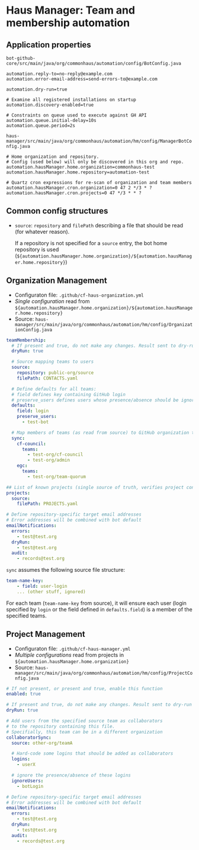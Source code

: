 # Haus Manager: Team and membership automation

## Application properties

`bot-github-core/src/main/java/org/commonhaus/automation/config/BotConfig.java`

```properties
automation.reply-to=no-reply@example.com
automation.error-email-address=send-errors-to@example.com

automation.dry-run=true

# Examine all registered installations on startup
automation.discovery-enabled=true

# Constraints on queue used to execute against GH API
automation.queue.initial-delay=10s
automation.queue.period=2s
```

`haus-manager/src/main/java/org/commonhaus/automation/hm/config/ManagerBotConfig.java`

```properties
# Home organization and repository.
# Config (used below) will only be discovered in this org and repo.
automation.hausManager.home.organization=commonhaus-test
automation.hausManager.home.repository=automation-test

# Quartz cron expressions for re-scan of organization and team members
automation.hausManager.cron.organization=0 47 2 */3 * ?
automation.hausManager.cron.projects=0 47 */3 * * ?
```

## Common config structures

- `source`: `repository` and `filePath` describing a file that should be read (for whatever reason).

    If a repository is not specified for a `source` entry, the bot home repository is used (`${automation.hausManager.home.organization}/${automation.hausManager.home.repository}`)

## Organization Management

- Configuraton file: `.github/cf-haus-organization.yml`
- *Single configuration* read from `${automation.hausManager.home.organization}/${automation.hausManager.home.repository}`
- Source: `haus-manager/src/main/java/org/commonhaus/automation/hm/config/OrganizationConfig.java`

```yaml
teamMembership:
  # If present and true, do not make any changes. Result sent to dry-run email address.
  dryRun: true

  # Source mapping teams to users
  source:
    repository: public-org/source
    filePath: CONTACTS.yaml

  # Define defaults for all teams:
  # field defines key containing GitHub login
  # preserve_users defines users whose presence/absence should be ignored (bots)
  defaults:
    field: login
    preserve_users:
      - test-bot

  # Map members of teams (as read from source) to GitHub organization teams
  sync:
    cf-council:
      teams:
        - test-org/cf-council
        - test-org/admin
    egc:
      teams:
        - test-org/team-quorum

## List of known projects (single source of truth, verifies project configuration)
projects:
  source:
    filePath: PROJECTS.yaml

# Define repository-specific target email addresses
# Error addresses will be combined with bot default
emailNotifications:
  errors:
    - test@test.org
  dryRun:
    - test@test.org
  audit:
    - records@test.org
```

`sync` assumes the following source file structure:

```yml
team-name-key:
    - field: user-login
    ... (other stuff, ignored)
```

For each team (`team-name-key` from source), it will ensure each user (login specified by `login` or the field defined in `defaults.field`)
is a member of the specified teams.

## Project Management

- Configuraton file: `.github/cf-haus-manager.yml`
- *Multiple configurations* read from projects in `${automation.hausManager.home.organization}`
- Source: `haus-manager/src/main/java/org/commonhaus/automation/hm/config/ProjectConfig.java`

```yaml
# If not present, or present and true, enable this function
enabled: true

# If present and true, do not make any changes. Result sent to dry-run email address.
dryRun: true

# Add users from the specified source team as collaborators
# to the repository containing this file.
# Specifially, this team can be in a different organization
collaboratorSync:
  source: other-org/teamA

  # Hard-code some logins that should be added as collaborators
  logins:
    - userX

  # ignore the presence/absence of these logins
  ignoreUsers:
    - botLogin

# Define repository-specific target email addresses
# Error addresses will be combined with bot default
emailNotifications:
  errors:
    - test@test.org
  dryRun:
    - test@test.org
  audit:
    - records@test.org
```
